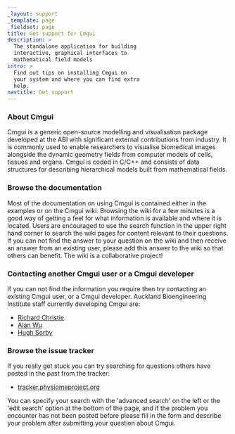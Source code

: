 ```yaml
---
_layout: support
_template: page
_fieldset: page
title: Get support for Cmgui
description: >
  The standalone application for building
  interactive, graphical interfaces to
  mathematical field models
intro: >
  Find out tips on installing Cmgui on
  your system and where you can find extra
  help.
navtitle: Get support
---
```

### About Cmgui

Cmgui is a generic open-source modelling and visualisation package developed at the ABI with significant external contributions from industry. It is commonly used to enable researchers to visualise biomedical images alongside the dynamic geometry fields from computer models of cells, tissues and organs. Cmgui is coded in C/C++ and consists of data structures for describing hierarchical models built from mathematical fields.

### Browse the documentation

Most of the documentation on using Cmgui is contained either in the examples or on the Cmgui wiki. Browsing the wiki for a few minutes is a good way of getting a feel for what information is available and where it is located. Users are encouraged to use the search function in the upper right hand corner to search the wiki pages for content relevant to their questions. If you can not find the answer to your question on the wiki and then receive an answer from an existing user, please add this answer to the wiki so that others can benefit. The wiki is a collaborative project!

### Contacting another Cmgui user or a Cmgui developer

If you can not find the information you require then try contacting an existing Cmgui user, or a Cmgui developer. Auckland Bioengineering Institute staff currently developing Cmgui are:

- [Richard Christie]( http://www.abi.auckland.ac.nz/en/about/our-people/researchers/richard-christie.html)
- [Alan Wu]( http://www.abi.auckland.ac.nz/en/about/our-people/researchers/alan-wu.html)
- [Hugh Sorby]( http://www.abi.auckland.ac.nz/en/about/our-people/researchers/hugh-sorby.html)

### Browse the issue tracker

If you really get stuck you can try searching for questions others have posted in the past from the tracker: 

<ul class="arrow-2 dotted"> <li> <a href="https://tracker.physiomeproject.org/buglist.cgi?query_format=advanced&bug_status=NEW&bug_status=ASSIGNED&bug_status=REOPENED&product=cmgui">tracker.physiomeproject.org</a></li> </ul>

You can specify your search with the 'advanced search' on the left or the 'edit search' option at the bottom of the page, and if the problem you encounter has not been posted before please fill in the form and describe your problem after submitting your question about Cmgui.